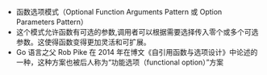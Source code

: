 - 函数选项模式（Optional Function Arguments Pattern 或 Option Parameters Pattern）
- 这个模式允许函数有可选的参数,调用者可以根据需要选择传入零个或多个可选参数。这使得函数变得更加灵活和可扩展。
- Go 语言之父 Rob Pike 在 2014 年在博文《自引用函数与选项设计》中论述的一种，这种方案也被后人称为“功能选项（functional option）”方案



